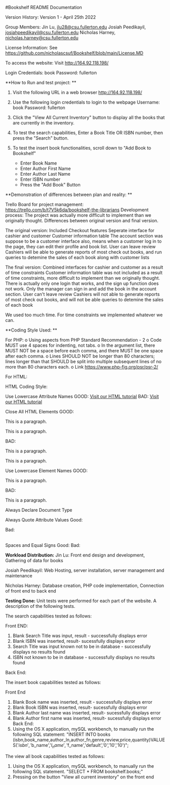#Bookshelf README Documentation

Version History: 
Version 1 - April 25th 2022

Group Members:
Jin Lu,  jlu28@csu.fullerton.edu
Josiah Peedikayil, josiahpeedikayil@csu.fullerton.edu
Nicholas Harney, nicholas.harney@csu.fullerton.edu

License Information: See https://github.com/nicholascsuf/Bookshelf/blob/main/License.MD

To access the website:
Visit http://164.92.118.198/

Login Credentials: book
Password: fullerton




**How to Run and test project:
**
1) Visit the following URL in a web browser http://164.92.118.198/ 

2) Use the following login credentials to login to the webpage
Username: book
Password: fullerton

3) Click the "View All Current Inventory" button to display all the books that are currently in the inventory.
4) To test the search capabilities, Enter a Book Title OR ISBN number, then press the "Search" button.
5) To test the insert book functionalities, scroll down to "Add Book to Bookshelf"
    - Enter Book Name
    - Enter Author First Name
    - Enter Author Last Name
    - Enter ISBN number
    - Press the "Add Book" Button


**Demonstration of differences between plan and reality:
**

Trello Board for project management: https://trello.com/b/t7V5k6da/bookshelf-the-librarians
Development process: The project was actually more difficult to implement than we originally thought. 
Differences between original version and final version.

The original version:
Included Checkout features
Seperate interface for cashier and customer
Customer information table
The account section was suppose to be a customer interface also, means when a customer log in to the page, they can edit their profile and book list.
User can leave review
Cashiers will be able to generate reports of most check out books, and run queries to detemine the sales of each book along with customer lists

The final version:
Combined interfaces for cashier and customer as a result of time constraints
Customer information table was not included as a result of time constraints, more difficult to implement than we originally thought.
There is actually only one login that works, and the sign up function does not work.  Only the manager can sign in and add the book in the account section.
User can't leave review
Cashiers will not able to generate reports of most check out books, and will not be able queries to detemine the sales of each book 

We used too much time. For time constraints we implemented whatever we can.

**Coding Style Used: **

For PHP:
o   Using aspects from PHP Standard Recommendation  - 2
o   Code MUST use 4 spaces for indenting, not tabs.
o   In the argument list, there MUST NOT be a space before each comma, and there MUST be one space after each comma.
o   Lines SHOULD NOT be longer than 80 characters; lines longer than that SHOULD be split into multiple subsequent lines of no more than 80 characters each.
o Link   https://www.php-fig.org/psr/psr-2/

For HTML:

HTML Coding Style:

Use Lowercase Attribute Names
GOOD: <a href="https://www.w3schools.com/html/">Visit our HTML tutorial</a>
BAD: <a HREF="https://www.w3schools.com/html/">Visit our HTML tutorial</a>

Close All HTML Elements
GOOD:
<section>
  <p>This is a paragraph.</p>
  <p>This is a paragraph.</p>
</section>

BAD:
<section>
  <p>This is a paragraph.
  <p>This is a paragraph.
</section>

Use Lowercase Element Names
GOOD: 
<body>
<p>This is a paragraph.</p>
</body>

BAD:
<BODY>
<P>This is a paragraph.</P>
</BODY>
Always Declare Document Type
<!DOCTYPE html>

Always Quote Attribute Values
Good:
<table class="striped">

Bad:
<table class=striped>
Spaces and Equal Signs
Good:
<link rel="stylesheet" href="styles.css">
Bad:
<link rel = "stylesheet" href = "styles.css">



**Workload Distribution:**
Jin Lu: Front end design and development, Gathering of data for books

Josiah Peedikayil: Web Hosting, server installation, server management and maintenance

Nicholas Harney: Database creation, PHP code implementation, Connection of front end to back end 

**Testing Done:**
Unit tests were performed for each part of the website.
A description of the following tests.

The search capabilities tested as follows:

Front END:
1) Blank Search Title was input, result - successfully displays error
2) Blank ISBN was inserted, result- sucessfully displays error
3) Search Title was input known not to be in database - successfully displays no results found
4) ISBN not known to be in database - successfully displays no results found

Back End:


The insert book capabilities tested as follows:

Front End
1) Blank Book name was inserted, result - successfully displays error
2) Blank Book ISBN was inserted, result- sucessfully displays error
3) Blank Author last name was inserted,  result- sucessfully displays error
4) Blank Author first name was inserted,  result- sucessfully displays error
Back End:
1) Using the OS X application, mySQL workbench, to manually run the following SQL statement:
 "INSERT INTO books (isbn,book_name,author_ln,author_fn,genre,review,price,quantity)VALUES('$isbn','$b_name','$l_name','$f_name','default','0','10','10')";

The view all book capabilities tested as follows:
1) Using the OS X application, mySQL workbench, to manually run the following SQL statement. "SELECT * FROM bookshelf.books;"
2) Pressing on the button "View all current inventory" on the front end



